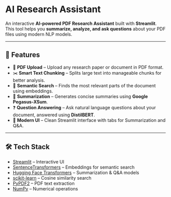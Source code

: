 # AI Research Assistant  

An interactive **AI-powered PDF Research Assistant** built with **Streamlit**.  
This tool helps you **summarize, analyze, and ask questions** about your PDF files using modern NLP models.  

---

## 🚀 Features
- 📄 **PDF Upload** – Upload any research paper or document in PDF format.  
- ✂️ **Smart Text Chunking** – Splits large text into manageable chunks for better analysis.  
- 🧠 **Semantic Search** – Finds the most relevant parts of the document using embeddings.  
- 📝 **Summarization** – Generates concise summaries using **Google Pegasus-XSum**.  
- ❓ **Question Answering** – Ask natural language questions about your document, answered using **DistilBERT**.  
- 🎨 **Modern UI** – Clean Streamlit interface with tabs for Summarization and Q&A.  

---

## 🛠️ Tech Stack
- [Streamlit](https://streamlit.io/) – Interactive UI  
- [SentenceTransformers](https://www.sbert.net/) – Embeddings for semantic search  
- [Hugging Face Transformers](https://huggingface.co/transformers/) – Summarization & Q&A models  
- [scikit-learn](https://scikit-learn.org/) – Cosine similarity search  
- [PyPDF2](https://pypi.org/project/PyPDF2/) – PDF text extraction  
- [NumPy](https://numpy.org/) – Numerical operations  
